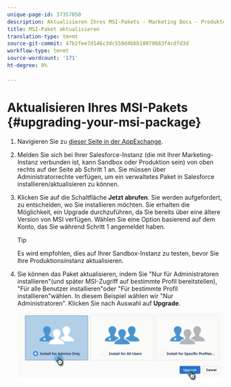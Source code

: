 ```yaml
---
unique-page-id: 37357050
description: Aktualisieren Ihres MSI-Pakets - Marketing Docs - Produktdokumentation
title: MSI-Paket aktualisieren
translation-type: tm+mt
source-git-commit: 47b2fee7d146c3dc558d4bbb10070683f4cdfd3d
workflow-type: tm+mt
source-wordcount: '171'
ht-degree: 0%

---
```



# Aktualisieren Ihres MSI-Pakets {#upgrading-your-msi-package}

1. Navigieren Sie zu [dieser Seite in der AppExchange](http://appexchange.salesforce.com/listingDetail?listingId=a0N30000001SVZmEAO).
1. Melden Sie sich bei Ihrer Salesforce-Instanz (die mit Ihrer Marketing-Instanz verbunden ist, kann Sandbox oder Produktion sein) von oben rechts auf der Seite ab Schritt 1 an. Sie müssen über Administratorrechte verfügen, um ein verwaltetes Paket in Salesforce installieren/aktualisieren zu können.
1. Klicken Sie auf die Schaltfläche **Jetzt abrufen**. Sie werden aufgefordert, zu entscheiden, wo Sie installieren möchten. Sie erhalten die Möglichkeit, ein Upgrade durchzuführen, da Sie bereits über eine ältere Version von MSI verfügen. Wählen Sie eine Option basierend auf dem Konto, das Sie während Schritt 1 angemeldet haben.

   >[!TIP]
   >
   >Es wird empfohlen, dies auf Ihrer Sandbox-Instanz zu testen, bevor Sie Ihre Produktionsinstanz aktualisieren.

1. Sie können das Paket aktualisieren, indem Sie &quot;Nur für Administratoren installieren&quot;(und später MSI-Zugriff auf bestimmte Profil bereitstellen), &quot;Für alle Benutzer installieren&quot;oder &quot;Für bestimmte Profil installieren&quot;wählen. In diesem Beispiel wählen wir &quot;Nur Administratoren&quot;. Klicken Sie nach Auswahl auf **Upgrade**.

   ![](assets/four.png)

